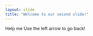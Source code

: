 ```yaml
---
layout: slide
title: "Welcome to our second slide!"
---
```

Help  me
Use the left arrow to go back!
